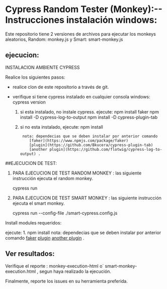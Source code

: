 # Cypress Random Tester (Monkey):-- Instrucciones instalación windows:

Este repositorio tiene 2 versiones de archivos para ejecutar los monkeys aleatorios, Random: monkey.js y Smart: smart-monkey.js

## ejecucion:

INSTALACION AMBIENTE CYPRESS

Realice los siguientes pasos:

- realice clon de este repositorio a través de git.
- verifique si tiene cypress instalado en cualquier consola windows: cypress version

  1.  si esta instalado, no instale cypress. ejecute: 
         npm install faker
         npm install -D cypress-log-to-output
         npm install -D cypress-plugin-tab
  2. si no esta instalado, ejecute:
         npm install 

          nota: dependecias que se deben instalar por anterior comando
             [faker](https://www.npmjs.com/package/faker) 
             [plugin](https://github.com/Bkucera/cypress-plugin-tab) 
             [another plugin](https://github.com/flotwig/cypress-log-to-output) . 

##EJECUCION DE TEST:

1. PARA EJECUCION DE TEST RANDOM MONKEY : las siguiente instrucción ejecuta el random monkey.
 
   cypress run 

2.  PARA EJECUCION DE TEST SMART MONKEY : las siguiente instrucción ejecuta el smart monkey.

    cypress run --config-file ./smart-cypress.config.js 

 Install  modules requeridos:
 
   ejecute: 
    1. npm install 
       nota: dependecias que se deben instalar por anterior comando
         [faker](https://www.npmjs.com/package/faker) 
         [plugin](https://github.com/Bkucera/cypress-plugin-tab) 
         [another plugin](https://github.com/flotwig/cypress-log-to-output) . 

## Ver resultados:

 Verifique el reporte :
  monkey-execution-html  o´ smart-monkey-execution.html , segun haya realizado la ejecución.

Finalmente, reporte los issues en su herramienta preferida.

